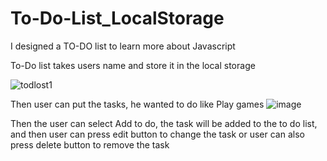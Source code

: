 # To-Do-List_LocalStorage

I designed a TO-DO list to learn more about Javascript 

 To-Do list takes users name and store it in the local storage

![todlost1](https://user-images.githubusercontent.com/94620098/212074214-028355fc-715d-495a-9c17-e82f3df4fa06.jpg)

Then user can put the tasks, he wanted to do like Play games 
![image](https://user-images.githubusercontent.com/94620098/212075290-5c368546-ee73-4f81-aa59-c131a9e4d3b3.png)

Then the user can select Add to do, the task will be added to the to do list, and then user can press edit button to change the task or user can also press delete button to remove the task





